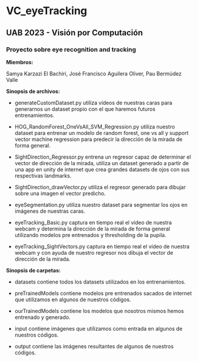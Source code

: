 # VC_eyeTracking

## UAB 2023 - Visión por Computación
### Proyecto sobre eye recognition and tracking


**Miembros:**

Samya Karzazi El Bachiri,
José Francisco Aguilera Oliver,
Pau Bermúdez Valle


**Sinopsis de archivos:**

- generateCustomDataset.py utiliza vídeos de nuestras caras para generarnos un dataset propio con el que haremos futuros entrenamientos.

- HOG_RandomForest_OneVsAll_SVM_Regression.py utiliza nuestro dataset para entrenar un modelo de random forest, one vs all y support vector machine regression para predecir la dirección de la mirada de forma general.

- SightDirection_Regressor.py entrena un regresor capaz de determinar el vector de dirección de la mirada, utiliza un dataset generado a partir de una app en unity de internet que crea grandes datasets de ojos con sus respectivas landmarks.

- SightDirection_drawVector.py utiliza el regresor generado para dibujar sobre una imagen el vector predicho.

- eyeSegmentation.py utiliza nuestro dataset para segmentar los ojos en imágenes de nuestras caras.

- eyeTracking_Basic.py captura en tiempo real el vídeo de nuestra webcam y determina la dirección de la mirada de forma general utilizando modelos pre entrenados y thresholding de la pupila.

- eyeTracking_SightVectors.py captura en tiempo real el vídeo de nuestra webcam y con ayuda de nuestro regresor nos dibuja el vector de dirección de la mirada.


**Sinopsis de carpetas:**

- datasets contiene todos los datasets utilizados en los entrenamientos.

- preTrainedModels contiene modelos pre entrenados sacados de internet que utilizamos en algunos de nuestros códigos.

- ourTrainedModels contiene los modelos que nosotros mismos hemos entrenado y generado.

- input contiene imágenes que utilizamos como entrada en algunos de nuestros códigos.

- output contiene las imágenes resultantes de algunos de nuestros códigos.

